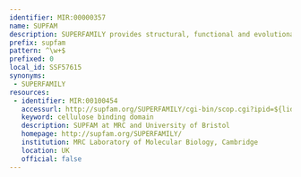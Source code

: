 ```yaml
---
identifier: MIR:00000357
name: SUPFAM
description: SUPERFAMILY provides structural, functional and evolutionary information for proteins from all completely sequenced genomes, and large sequence collections such as UniProt.
prefix: supfam
pattern: ^\w+$
prefixed: 0
local_id: SSF57615
synonyms:
 - SUPERFAMILY
resources:
 - identifier: MIR:00100454
   accessurl: http://supfam.org/SUPERFAMILY/cgi-bin/scop.cgi?ipid=${lid}
   keyword: cellulose binding domain
   description: SUPFAM at MRC and University of Bristol
   homepage: http://supfam.org/SUPERFAMILY/
   institution: MRC Laboratory of Molecular Biology, Cambridge
   location: UK
   official: false
---
```

